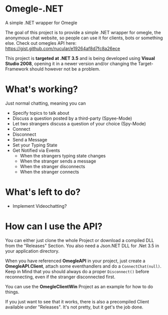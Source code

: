# Omegle-.NET
A simple .NET wrapper for Omegle

The goal of this project is to provide a simple .NET wrapper for omegle, the anonymous chat website, so people can use it for clients, bots or something else. Check out omegles API here: https://gist.github.com/nucular/e19264af8d7fc8a26ece

This project is **targeted at .NET 3.5** and is being developed using **Visual Studio 2008**, opening it in a newer version and/or changing the Target-Framework should however not be a problem.

# What's working?

Just normal chatting, meaning you can

- Specify topics to talk about
- Discuss a question posted by a third-party (Spyee-Mode)
- Let two strangers discuss a question of your choice (Spy-Mode)
- Connect
- Disconnect
- Send a Message
- Set your Typing State
- Get Notified via Events
  - When the strangers typing state changes
  - When the stranger sends a message
  - When the stranger disconnects
  - When the stranger connects
  
# What's left to do?

- Implement Videochatting?

# How can I use the API?

You can either just clone the whole Project or download a compiled DLL from the "Releases" Section. You also need a Json.NET DLL for .Net 3.5 in your application directory.

When you have referenced **OmegleAPI** in your project, just create a **OmegleAPI.Client**, attach some eventhandlers and do a `ConnectChat(null)`. Keep in Mind that you should always do a proper `Disconnect()` before reconnecting, even if the stranger disconnected first.

You can use the **OmegleClientWin** Project as an example for how to do things.

If you just want to see that it works, there is also a precompiled Client available under "Releases". It's not pretty, but it get's the job done.
